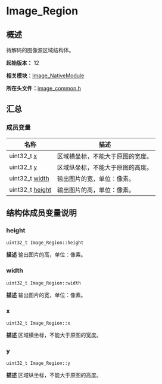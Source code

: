 # Image_Region


## 概述

待解码的图像源区域结构体。

**起始版本：** 12

**相关模块：**[Image_NativeModule](_image___native_module.md)

**所在头文件：**[image_common.h](image__common_8h.md)

## 汇总


### 成员变量

| 名称 | 描述 | 
| -------- | -------- |
| uint32_t [x](#x) | 区域横坐标，不能大于原图的宽度。  | 
| uint32_t [y](#y) | 区域纵坐标，不能大于原图的高度。  | 
| uint32_t [width](#width) | 输出图片的宽，单位：像素。  | 
| uint32_t [height](#height) | 输出图片的高，单位：像素。  | 


## 结构体成员变量说明


### height

```
uint32_t Image_Region::height
```
**描述**
输出图片的高，单位：像素。


### width

```
uint32_t Image_Region::width
```
**描述**
输出图片的宽，单位：像素。


### x

```
uint32_t Image_Region::x
```
**描述**
区域横坐标，不能大于原图的宽度。


### y

```
uint32_t Image_Region::y
```
**描述**
区域纵坐标，不能大于原图的高度。
